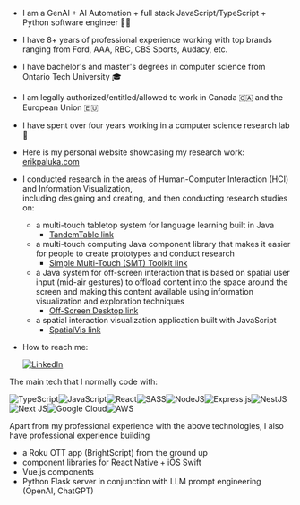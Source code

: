 - I am a GenAI + AI Automation + full stack JavaScript/TypeScript + Python software engineer 👨‍🔬
- I have 8+ years of professional experience working with top brands ranging from Ford, AAA, RBC, CBS Sports, Audacy, etc.
- I have bachelor's and master's degrees in computer science from Ontario Tech University 🎓
- I am legally authorized/entitled/allowed to work in Canada 🇨🇦 and the European Union 🇪🇺

- I have spent over four years working in a computer science research lab 🔭
- Here is my personal website showcasing my research work: [erikpaluka.com](https://erikpaluka.com)
- I conducted research in the areas of Human-Computer Interaction (HCI) and Information Visualization, <br/> including designing and creating, and then conducting research studies on:
  - a multi-touch tabletop system for language learning built in Java
    - [TandemTable link](https://vialab.ca/research/tandemtable)
  - a multi-touch computing Java component library that makes it easier for people to create prototypes and conduct research
    -  [Simple Multi-Touch (SMT) Toolkit link](https://vialab.ca/research/simple-multi-touch-toolkit)
  - a Java system for off-screen interaction that is based on spatial user input (mid-air gestures) to offload content into the space around the screen and making this content available using information visualization and exploration techniques
    - [Off-Screen Desktop link](https://www.erikpaluka.com/research/off-screen-desktop/)
  - a spatial interaction visualization application built with JavaScript
    - [SpatialVis link](https://erikpaluka.com/research/spatialvis/) 
- How to reach me:

    [![LinkedIn](https://img.shields.io/badge/linkedin-%230077B5.svg?style=for-the-badge&logo=linkedin&logoColor=white)](https://www.linkedin.com/in/erikpaluka/)
    
The main tech that I normally code with:

![TypeScript](https://img.shields.io/badge/typescript-%23007ACC.svg?style=for-the-badge&logo=typescript&logoColor=white)![JavaScript](https://img.shields.io/badge/javascript-F7DF1E?style=for-the-badge&logo=javascript&logoColor=black)![React](https://img.shields.io/badge/react-%2320232a.svg?style=for-the-badge&logo=react&logoColor=%2361DAFB)![SASS](https://img.shields.io/badge/SASS-hotpink.svg?style=for-the-badge&logo=SASS&logoColor=white)![NodeJS](https://img.shields.io/badge/node.js-6DA55F?style=for-the-badge&logo=node.js&logoColor=white)![Express.js](https://img.shields.io/badge/express.js-%23404d59.svg?style=for-the-badge&logo=express&logoColor=%2361DAFB)![NestJS](https://img.shields.io/badge/nestjs-%23E0234E.svg?style=for-the-badge&logo=nestjs&logoColor=white)![Next JS](https://img.shields.io/badge/Next.JS-black?style=for-the-badge&logo=next.js&logoColor=white)![Google Cloud](https://img.shields.io/badge/GoogleCloud-%234285F4.svg?style=for-the-badge&logo=google-cloud&logoColor=white)![AWS](https://img.shields.io/badge/AWS-%23FF9900.svg?style=for-the-badge&logo=amazon-aws&logoColor=white)

Apart from my professional experience with the above technologies, I also have professional experience building
- a Roku OTT app (BrightScript) from the ground up
- component libraries for React Native + iOS Swift
- Vue.js components
- Python Flask server in conjunction with LLM prompt engineering (OpenAI, ChatGPT)
